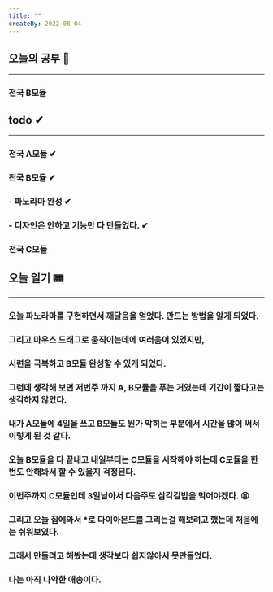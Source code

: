 ```yaml
---
title: ""
createBy: 2022-08-04
---
```

## 오늘의 공부 🎉
---
### 전국 B모듈

## todo ✔
---
### 전국 A모듈 ✔
### 전국 B모듈 ✔
### - 파노라마 완성 ✔
### - 디자인은 안하고 기능만 다 만들었다. ✔
### 전국 C모듈

## 오늘 일기 📟
---
### 오늘 파노라마를 구현하면서 깨달음을 얻었다. 만드는 방법을 알게 되었다.
### 그리고 마우스 드래그로 움직이는데에 여러움이 있었지만,
### 시련을 극복하고 B모듈 완성할 수 있게 되었다.
### 그런데 생각해 보면 저번주 까지 A, B모듈을 푸는 거였는데 기간이 짧다고는 생각하지 않았다.
### 내가 A모듈에 4일을 쓰고 B모듈도 뭔가 막히는 부분에서 시간을 많이 써서 이렇게 된 것 같다.
### 오늘 B모듈을 다 끝내고 내일부터는 C모듈을 시작해야 하는데 C모듈을 한번도 안해봐서 할 수 있을지 걱정된다.
### 이번주까지 C모듈인데 3일남아서 다음주도 삼각김밥을 먹어야겠다. 😫
### 그리고 오늘 집에와서 *로 다이아몬드를 그리는걸 해보려고 했는데 처음에는 쉬워보였다.
### 그래서 만들려고 해봤는데 생각보다 쉽지않아서 못만들었다.
### 나는 아직 나약한 애송이다.
